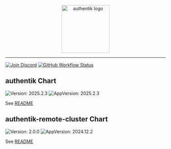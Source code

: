 <p align="center">
    <img src="https://goauthentik.io/img/icon_top_brand_colour.svg" height="150" alt="authentik logo">
</p>

---

[![Join Discord](https://img.shields.io/discord/809154715984199690?label=Discord&style=for-the-badge)](https://goauthentik.io/discord)
[![GitHub Workflow Status](https://img.shields.io/github/actions/workflow/status/goauthentik/helm/lint-test.yaml?branch=main&label=ci&style=for-the-badge)](https://github.com/goauthentik/helm/actions/workflows/lint-test.yaml)

## authentik Chart

![Version: 2025.2.3](https://img.shields.io/badge/Version-2025.2.3-informational?style=for-the-badge)
![AppVersion: 2025.2.3](https://img.shields.io/badge/AppVersion-2025.2.3-informational?style=for-the-badge)

See [README](./charts/authentik/README.md)

## authentik-remote-cluster Chart

![Version: 2.0.0](https://img.shields.io/badge/Version-2.0.0-informational?style=for-the-badge)
![AppVersion: 2024.12.2](https://img.shields.io/badge/AppVersion-2024.12.2-informational?style=for-the-badge)

See [README](./charts/authentik-remote-cluster/README.md)
